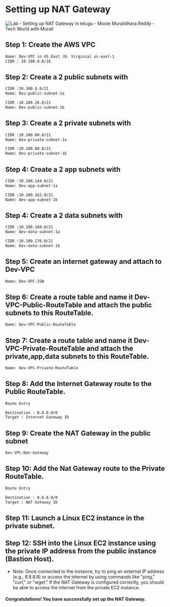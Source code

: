 
# Setting up NAT Gateway
![Lab - Setting up NAT Gateway in telugu - Moole Muralidhara Reddy - Tech World with Murali](https://github.com/telugudevopsguru/aws-zero-to-hero/blob/main/Day-13/images/Day%20%2013-%20Lab%20-%20Setting%20up%20NAT%20Gateway-%20Moole%20Muralidhara%20Reddy%20-%20Tech%20World%20with%20Murali.png)
## Step 1: Create the AWS VPC
```xml
Name: Dev-VPC in US East (N. Virginia) us-east-1
CIDR : 10.100.0.0/16
```
## Step 2: Create a 2 public subnets with
```xml
CIDR :10.100.8.0/21
Name: Dev-public-subnet-1a

CIDR :10.100.16.0/21
Name: Dev-public-subnet-1b

```
## Step 3: Create a 2 private subnets with
```xml
CIDR :10.100.80.0/21
Name: Dev-private-subnet-1a

CIDR :10.100.88.0/21
Name: Dev-private-subnet-1b

```

## Step 4: Create a 2 app subnets with
```xml
CIDR :10.100.144.0/21
Name: Dev-app-subnet-1a

CIDR :10.100.162.0/21
Name: Dev-app-subnet-1b

```
## Step 4: Create a 2 data subnets with
```xml
CIDR :10.100.168.0/21
Name: Dev-data-subnet-1a

CIDR :10.100.176.0/21
Name: Dev-data-subnet-1b

```

## Step 5: Create an internet gateway and attach to Dev-VPC
```xml
Name: Dev-VPC-IGW
```
## Step 6: Create a route table and name it Dev-VPC-Public-RouteTable and attach the public subnets to this RouteTable.
```xml
Name: Dev-VPC-Public-RouteTable
```

## Step 7: Create a route table and name it Dev-VPC-Private-RouteTable and attach the private,app,data subnets to this RouteTable.

```xml
Name: Dev-VPC-Private-RouteTable
```

## Step 8: Add the Internet Gateway route to the Public RouteTable.

```xml
Route Entry

Destination : 0.0.0.0/0
Target : Internet Gateway ID
```
## Step 9: Create the NAT Gateway in the public subnet
```xml
Dev-VPC-Nat-Gateway
```
## Step 10: Add the Nat Gateway route to the Private RouteTable.

```xml
Route Entry

Destination : 0.0.0.0/0
Target : NAT Gateway ID
```

## Step 11: Launch a Linux EC2 instance in the private subnet.
## Step 12: SSH into the Linux EC2 instance using the private IP address from the public instance (Bastion Host).
+ Note: Once connected to the instance, try to ping an external IP address (e.g., 8.8.8.8) or access the internet by using commands like "ping," "curl," or "wget." If the NAT Gateway is configured correctly, you should be able to access the internet from the private EC2 instance.

#### Congratulations! You have successfully set up the NAT Gateway.
